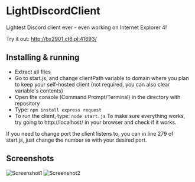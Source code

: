# LightDiscordClient
Lightest Discord client ever - even working on Internet Explorer 4!

Try it out: http://bx2901.ct8.pl:41693/

## Installing & running

- Extract all files
- Go to start.js, and change clientPath variable to domain where you plan to keep your self-hosted client (not required, you can also clear variable's contents)
- Open the console (Command Prompt/Terminal) in the directory with repository
- Type: `npm install express request`
- To run the client, type: `node start.js`
To make sure everything works, try going to http://localhost/ in your browser and check if it works.

If you need to change port the client listens to, you can in line 279 of start.js, just change the number `80` with your desired port.

## Screenshots

![Screenshot1](https://pbs.twimg.com/media/EE7ViaqXYAAZOMS?format=png&name=900x900)
![Screenshot2](https://pbs.twimg.com/media/EE_0hKBWkAALgJ8?format=png&name=900x900)
